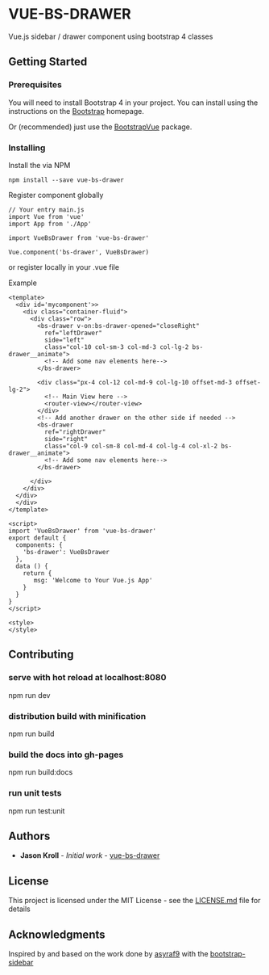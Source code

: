 # VUE-BS-DRAWER

Vue.js sidebar / drawer component using bootstrap 4 classes

## Getting Started

### Prerequisites

You will need to install Bootstrap 4 in your project.
You can install using the instructions on the [Bootstrap](https://v4-alpha.getbootstrap.com/) homepage.

Or (recommended) just use the [BootstrapVue](https://bootstrap-vue.js.org/) package.

### Installing

Install the via NPM

```
npm install --save vue-bs-drawer
```

Register component globally

```
// Your entry main.js
import Vue from 'vue'
import App from './App'

import VueBsDrawer from 'vue-bs-drawer'

Vue.component('bs-drawer', VueBsDrawer)
```

or register locally in your .vue file

Example
```
<template>
  <div id='mycomponent'>>
    <div class="container-fluid">
      <div class="row">
        <bs-drawer v-on:bs-drawer-opened="closeRight"
          ref="leftDrawer"
          side="left"
          class="col-10 col-sm-3 col-md-3 col-lg-2 bs-drawer__animate">
          <!-- Add some nav elements here-->
        </bs-drawer>

        <div class="px-4 col-12 col-md-9 col-lg-10 offset-md-3 offset-lg-2">
          <!-- Main View here -->
          <router-view></router-view>
        </div>
        <!-- Add another drawer on the other side if needed -->
        <bs-drawer
          ref="rightDrawer"
          side="right"
          class="col-9 col-sm-8 col-md-4 col-lg-4 col-xl-2 bs-drawer__animate">
          <!-- Add some nav elements here-->
        </bs-drawer>

      </div>
    </div>
  </div>
  </div>
</template>

<script>
import 'VueBsDrawer' from 'vue-bs-drawer'
export default {
  components: {
    'bs-drawer': VueBsDrawer
  },
  data () {
    return {
       msg: 'Welcome to Your Vue.js App'
    }
  }
}
</script>

<style>
</style>
```

## Contributing

### serve with hot reload at localhost:8080
npm run dev

### distribution build with minification
npm run build

### build the docs into gh-pages
npm run build:docs

### run unit tests
npm run test:unit

## Authors

* **Jason Kroll** - *Initial work* - [vue-bs-drawer](https://github.com/JasonKroll/vue-bs-drawer)

## License

This project is licensed under the MIT License - see the [LICENSE.md](LICENSE.md) file for details

## Acknowledgments

Inspired by and based on the work done by [asyraf9](https://github.com/asyraf9) with the [bootstrap-sidebar](https://github.com/asyraf9/bootstrap-sidebar)

